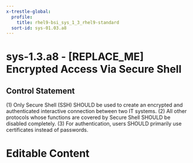 ```yaml
---
x-trestle-global:
  profile:
    title: rhel9-bsi_sys_1_3_rhel9-standard
  sort-id: sys-01.03.a8
---
```


# sys-1.3.a8 - \[REPLACE_ME\] Encrypted Access Via Secure Shell

## Control Statement

(1) Only Secure Shell (SSH) SHOULD be used to create an encrypted and authenticated interactive
connection between two IT systems. (2) All other protocols whose functions are covered by
Secure Shell SHOULD be disabled completely. (3) For authentication, users SHOULD primarily
use certificates instead of passwords.

# Editable Content

<!-- Make additions and edits below -->
<!-- The above represents the contents of the control as received by the profile, prior to additions. -->
<!-- If the profile makes additions to the control, they will appear below. -->
<!-- The above markdown may not be edited but you may edit the content below, and/or introduce new additions to be made by the profile. -->
<!-- If there is a yaml header at the top, parameter values may be edited. Use --set-parameters to incorporate the changes during assembly. -->
<!-- The content here will then replace what is in the profile for this control, after running profile-assemble. -->
<!-- The current profile has no added parts for this control, but you may add new ones here. -->
<!-- Each addition must have a heading either of the form ## Control my_addition_name -->
<!-- or ## Part a. (where the a. refers to one of the control statement labels.) -->
<!-- "## Control" parts are new parts added after the statement part. -->
<!-- "## Part" parts are new parts added into the top-level statement part with that label. -->
<!-- Subparts may be added with nested hash levels of the form ### My Subpart Name -->
<!-- underneath the parent ## Control or ## Part being added -->
<!-- See https://oscal-compass.github.io/compliance-trestle/tutorials/ssp_profile_catalog_authoring/ssp_profile_catalog_authoring for guidance. -->
